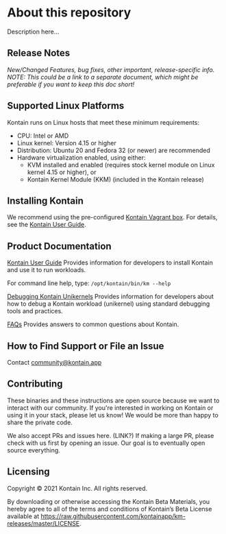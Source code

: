 # About this repository
Description here...

## Release Notes 
*New/Changed Features, bug fixes, other important, release-specific info. NOTE: This could be a link to a separate document, which might be preferable if you want to keep this doc short!*

## Supported Linux Platforms

Kontain runs on Linux hosts that meet these minimum requirements: 

*   CPU: Intel or AMD
*   Linux kernel: Version 4.15 or higher
*   Distribution: Ubuntu 20 and Fedora 32 (or newer) are recommended
*   Hardware virtualization enabled, using either: 
    *   KVM installed and enabled (requires stock kernel module on Linux kernel 4.15 or higher), or
    *   Kontain Kernel Module (KKM) (included in the Kontain release) 

## Installing Kontain
We recommend using the pre-configured [Kontain Vagrant box](https://app.vagrantup.com/kontain/boxes/beta2-kkm). 
For details, see the [Kontain User Guide](https://github.com/kreative-kat/ko_ug_draft_conversion/blob/main/user%20guide.md). 


## Product Documentation
 [Kontain User Guide](https://github.com/kreative-kat/ko_ug_draft_conversion/blob/main/user%20guide.md) Provides information for developers to install Kontain and use it to run workloads. 
 
For command line help, type: `/opt/kontain/bin/km --help`

[Debugging Kontain Unikernels](https://www.google.com/url?q=https://docs.google.com/document/d/17s0QY73C_x1LEOXzkTl9MPKrNGo7PSaD-f9oZ8phkkI/edit?usp%3Dsharing&sa=D&source=editors&ust=1619070677677000&usg=AOvVaw3wDZDS-8ACFqu6ioKfKDj-) Provides information for developers about how to debug a Kontain workload (unikernel) using standard debugging tools and practices.  

[FAQs](https://github.com/kreative-kat/ko_ug_draft_conversion/blob/main/FAQ.md) Provides answers to common questions about Kontain.


## How to Find Support or File an Issue

Contact <community@kontain.app> 

## Contributing
These binaries and these instructions are open source because we want to interact with our community. If you're interested in working on Kontain or using it in your stack, please let us know! We would be more than happy to share the private code.

We also accept PRs and issues here. (LINK?) If making a large PR, please check with us first by opening an issue. Our goal is to eventually open source everything.

## Licensing
Copyright © 2021 Kontain Inc. All rights reserved.

By downloading or otherwise accessing the Kontain Beta Materials, you hereby agree to all of the terms and conditions of Kontain’s Beta License available at https://raw.githubusercontent.com/kontainapp/km-releases/master/LICENSE.
